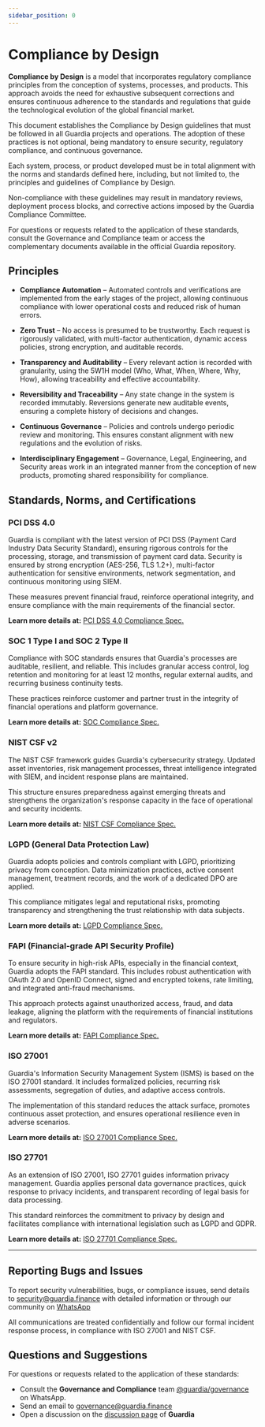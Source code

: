 ```yaml
---
sidebar_position: 0
---
```


# Compliance by Design

**Compliance by Design** is a model that incorporates regulatory compliance principles from the conception of systems, processes, and products. This approach avoids the need for exhaustive subsequent corrections and ensures continuous adherence to the standards and regulations that guide the technological evolution of the global financial market.

This document establishes the Compliance by Design guidelines that must be followed in all Guardia projects and operations. The adoption of these practices is not optional, being mandatory to ensure security, regulatory compliance, and continuous governance.

Each system, process, or product developed must be in total alignment with the norms and standards defined here, including, but not limited to, the principles and guidelines of Compliance by Design.

Non-compliance with these guidelines may result in mandatory reviews, deployment process blocks, and corrective actions imposed by the Guardia Compliance Committee.

For questions or requests related to the application of these standards, consult the Governance and Compliance team or access the complementary documents available in the official Guardia repository.

## Principles

- **Compliance Automation** – Automated controls and verifications are implemented from the early stages of the project, allowing continuous compliance with lower operational costs and reduced risk of human errors.

- **Zero Trust** – No access is presumed to be trustworthy. Each request is rigorously validated, with multi-factor authentication, dynamic access policies, strong encryption, and auditable records.

- **Transparency and Auditability** – Every relevant action is recorded with granularity, using the 5W1H model (Who, What, When, Where, Why, How), allowing traceability and effective accountability.

- **Reversibility and Traceability** – Any state change in the system is recorded immutably. Reversions generate new auditable events, ensuring a complete history of decisions and changes.

- **Continuous Governance** – Policies and controls undergo periodic review and monitoring. This ensures constant alignment with new regulations and the evolution of risks.

- **Interdisciplinary Engagement** – Governance, Legal, Engineering, and Security areas work in an integrated manner from the conception of new products, promoting shared responsibility for compliance.

## Standards, Norms, and Certifications

### PCI DSS 4.0

Guardia is compliant with the latest version of PCI DSS (Payment Card Industry Data Security Standard), ensuring rigorous controls for the processing, storage, and transmission of payment card data. Security is ensured by strong encryption (AES-256, TLS 1.2+), multi-factor authentication for sensitive environments, network segmentation, and continuous monitoring using SIEM.

These measures prevent financial fraud, reinforce operational integrity, and ensure compliance with the main requirements of the financial sector.

**Learn more details at:** [PCI DSS 4.0 Compliance Spec.](#)

### SOC 1 Type I and SOC 2 Type II

Compliance with SOC standards ensures that Guardia's processes are auditable, resilient, and reliable. This includes granular access control, log retention and monitoring for at least 12 months, regular external audits, and recurring business continuity tests.

These practices reinforce customer and partner trust in the integrity of financial operations and platform governance.

**Learn more details at:** [SOC Compliance Spec.](#)

### NIST CSF v2

The NIST CSF framework guides Guardia's cybersecurity strategy. Updated asset inventories, risk management processes, threat intelligence integrated with SIEM, and incident response plans are maintained.

This structure ensures preparedness against emerging threats and strengthens the organization's response capacity in the face of operational and security incidents.

**Learn more details at:** [NIST CSF Compliance Spec.](#)

### LGPD (General Data Protection Law)

Guardia adopts policies and controls compliant with LGPD, prioritizing privacy from conception. Data minimization practices, active consent management, treatment records, and the work of a dedicated DPO are applied.

This compliance mitigates legal and reputational risks, promoting transparency and strengthening the trust relationship with data subjects.

**Learn more details at:** [LGPD Compliance Spec.](#)

### FAPI (Financial-grade API Security Profile)

To ensure security in high-risk APIs, especially in the financial context, Guardia adopts the FAPI standard. This includes robust authentication with OAuth 2.0 and OpenID Connect, signed and encrypted tokens, rate limiting, and integrated anti-fraud mechanisms.

This approach protects against unauthorized access, fraud, and data leakage, aligning the platform with the requirements of financial institutions and regulators.

**Learn more details at:** [FAPI Compliance Spec.](#)

### ISO 27001

Guardia's Information Security Management System (ISMS) is based on the ISO 27001 standard. It includes formalized policies, recurring risk assessments, segregation of duties, and adaptive access controls.

The implementation of this standard reduces the attack surface, promotes continuous asset protection, and ensures operational resilience even in adverse scenarios.

**Learn more details at:** [ISO 27001 Compliance Spec.](#)

### ISO 27701

As an extension of ISO 27001, ISO 27701 guides information privacy management. Guardia applies personal data governance practices, quick response to privacy incidents, and transparent recording of legal basis for data processing.

This standard reinforces the commitment to privacy by design and facilitates compliance with international legislation such as LGPD and GDPR.

**Learn more details at:** [ISO 27701 Compliance Spec.](#)

---

## Reporting Bugs and Issues

To report security vulnerabilities, bugs, or compliance issues, send details to [security@guardia.finance](mailto:security@guardia.finance) with detailed information or through our community on [WhatsApp](#)

All communications are treated confidentially and follow our formal incident response process, in compliance with ISO 27001 and NIST CSF.

## Questions and Suggestions

For questions or requests related to the application of these standards:

- Consult the **Governance and Compliance** team [@guardia/governance](https://github.com/orgs/guardiafinance/teams/governance) on WhatsApp.
- Send an email to [governance@guardia.finance](mailto:governance@guardia.finance)
- Open a discussion on the [discussion page](https://github.com/orgs/guardiafinance/discussions/new?category=bug-report) of **Guardia**

